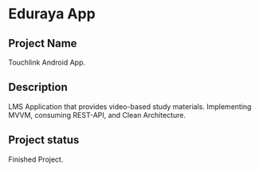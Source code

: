 # Eduraya App

## Project Name
Touchlink Android App.

## Description
LMS Application that provides video-based study materials. Implementing MVVM, consuming REST-API, and Clean Architecture.

## Project status
Finished Project.


